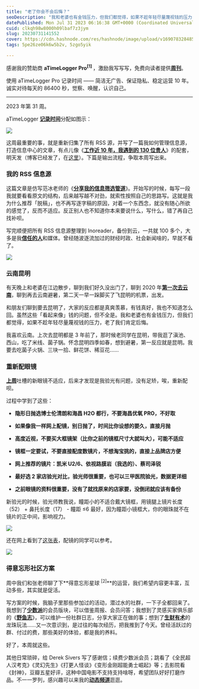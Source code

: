 ```yaml
---
title: "老了你会不会后悔？"
seoDescription: "我和老婆也有金钱压力，但我们都觉得，如果不趁年轻尽量蔑视钱的压力，老了我们肯定后悔。"
datePublished: Mon Jul 31 2023 06:16:38 GMT+0000 (Coordinated Universal Time)
cuid: clkqh98w8000h09lbaf7z3jym
slug: 20230731141552
cover: https://cdn.hashnode.com/res/hashnode/image/upload/v1690783284851/39787fa7-c881-4cb7-b713-19b915e8b6d0.jpeg
tags: 5pe26ze06k6w5b2v, 5zgo5yik

---
```


感谢我的赞助商 **aTimeLogger Pro<sup>[1] </sup>** ，激励我写写写，免费向读者提供[**周刊**](https://mp.weixin.qq.com/mp/appmsgalbum?__biz=MzI3MzU5MDA1OQ==&action=getalbum&album_id=2675015646262542337#wechat_redirect)。

使用 aTimeLogger Pro 记录时间 —— 简洁无广告、保证隐私、稳定运营 10 年。诚实对待每天的 86400 秒，觉察、唤醒，认识自己。

---

2023 年第 31 周。

aTimeLogger [**记录时间**](https://mp.weixin.qq.com/s/iufaGiryP9kOomakbNpdOg)分配如图示：

![](url)

这周最重要的事，就是重新归集了所有 RSS 源，并写了一篇我如何管理信息源，打造信息中心的文章，有点儿像《[**工作近 10 年，我遇到的 130 位贵人**](https://mp.weixin.qq.com/s/K0-8kgInIZGcLiec3bK65g)》的配套，明天发（博客已经发了，在[这里](https://blog.tujunjie.com/20230728134153)）。下篇是输出流程，争取本周写出来。

### **我的 RSS 信息源**

这篇文章是仿写范冰老师的《[**分享我的信息筛选管道**](https://mp.weixin.qq.com/s/0xyQM4i352Pg6ooqNAMYxQ)》。开始写的时候，每写一段我就要看看原文的结构，后来越写越不对劲，就索性按照自己的思路写。这就是我为什么推荐「脱稿」，也不再写逐字稿的原因，对着一个东西念，就没有随心所欲的感觉了，反而不适应。反正别人也不知道你本来要说什么，写什么，错了再自己找补呗。

写完顺便把所有 RSS 信息源整理到 Inoreader，备份到云，一共就 100 多个，大多是我[**信任的人**](https://mp.weixin.qq.com/s/K0-8kgInIZGcLiec3bK65g)和媒体。曾经随波逐流加过的财经时政、社会新闻啥的，早就不看了。

![](url)

### **云南昆明**

有天晚上和老婆在江边散步，聊到我们好久没出门了，聊到 2020 年[**第一次去云南**](https://mp.weixin.qq.com/s/O-atFNOvjsL5s1g4cZFHIg)，聊到再去云南避暑，第二天一早一跺脚买了飞昆明的机票，出发。

和朋友们聊到要去昆明了，大家的反应都是真爽羡慕，有钱真好，我也不知道怎么回。虽然这些「看起来像」钱的问题，但不全是。我和老婆也有金钱压力，但我们都觉得，如果不趁年轻尽量蔑视钱的压力，老了我们肯定后悔。

我喜欢云南。上次去昆明都是 3 年前了，那时候老同学在昆明，带我逛了滇池、西山，吃了米线、菌子锅。怀念昆明四季如春，想到避暑，第一反应就是昆明。我要去吃菌子火锅、三块一拾、鲜花饼、稀豆花……

### **重新配眼镜**

[**上周**](https://mp.weixin.qq.com/s/Eyvaa0qzOnXEl13acSHYBA)吐槽的新眼镜不适应，后来才发现是我验光有问题，没有足矫，唉，重新配呗。

过程中学到了这些：

* **隐形日抛选博士伦清朗和海昌 H2O 都行，不要海昌优氧 PRO，不好取**
    
* **如果像我一样网上配镜，别日抛了，时间比你设想的要久，直接月抛**
    
* **高度近视，不要买大框镜架（比你之前的镜框尺寸大就叫大），可能不适应**
    
* **镜框一定要试，不要直接配度数镜片，不想淘宝挑的，直接上品牌店方便**
    
* **网上推荐的镜片：凯米 U2/6、依视路膜岩（我选的）、蔡司泽锐**
    
* **最好选 2 家店验光对比，验光师很重要，也可以三甲医院验光，数据更详细**
    
* **之前眼镜的资料很重要，没有了就找原来的店家要，没倒闭就应该有备份**
    

新验光的时候，验光师教我说，瞳距小的不适合戴大镜框，用镜腿上镜片长度（52） + 鼻托长度（17） - 瞳距 ≤6 最好，因为瞳距小镜框大，你的眼珠就不在镜片的正中间，影响视力。

![](url)

还在网上看到了[这张表](https://www.bilibili.com/video/BV1jj411978i/)，配镜的同学可以参考。

![](url)

### **得意忘形社区方案**

周中我们和张老师聊了下\*\*得意忘形星球 <sup>[2]</sup>\*\*的运营，我们希望内容更丰富，互动多些，其实就是促活。

写方案的时候，我脑子里那些参加过的活动，潜过水的社群，一下子全都回来了。我想到了[**少数派**](https://mp.weixin.qq.com/s/DqgmbSBk6Rkys_Mk9aRS4Q)的会员版块，可以借鉴周报、会员问答；我想到了灵感买家俱乐部的《[**野鱼志**](https://mp.weixin.qq.com/s/bOmlK7Q8hjYqqShJSBC0Vw)》，可以维护一份社群日志，分享大家正在做的事；想到了[**生财有术**](https://mp.weixin.qq.com/s/1kvNOHiLlZw6j18cGno7PA)的龙珠玩法……又一次意识到，是过往的每次经历，把我推到了今天。曾经活跃过的群、付过的费，那些美好的体验，都是我的养料。

好了，本周就这些。

其他日常琐碎，给 Derek Sivers 写了感谢信；续费少数派会员；跳看了《全民超人汉考克》《灵幻先生》《打更人怪谈》《变形金刚超能勇士崛起》等；去影院看《封神》，豆瓣五星好评，这种中国电影不支持支持啥呀，希望团队好好打磨作品。不一一罗列，感兴趣可以来我的[**动态频道**](https://mp.weixin.qq.com/s/A_yK10ktL8Nl7RzsnGwzEg)逛逛。